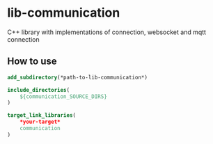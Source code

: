 # lib-communication
C++ library with implementations of connection, websocket and mqtt connection

## How to use
```Cmake
add_subdirectory(*path-to-lib-communication*)

include_directories(
    ${communication_SOURCE_DIRS}
)

target_link_libraries(
    *your-target*
    communication
)
```